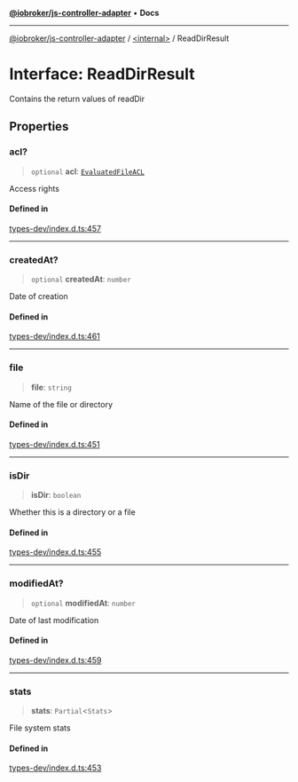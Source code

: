 [**@iobroker/js-controller-adapter**](../../README.md) • **Docs**

***

[@iobroker/js-controller-adapter](../../globals.md) / [\<internal\>](../README.md) / ReadDirResult

# Interface: ReadDirResult

Contains the return values of readDir

## Properties

### acl?

> `optional` **acl**: [`EvaluatedFileACL`](EvaluatedFileACL.md)

Access rights

#### Defined in

[types-dev/index.d.ts:457](https://github.com/ioBroker/ioBroker.js-controller/blob/1e3f92f91943b544535e021f5e14acf9ed5c82e5/packages/types-dev/index.d.ts#L457)

***

### createdAt?

> `optional` **createdAt**: `number`

Date of creation

#### Defined in

[types-dev/index.d.ts:461](https://github.com/ioBroker/ioBroker.js-controller/blob/1e3f92f91943b544535e021f5e14acf9ed5c82e5/packages/types-dev/index.d.ts#L461)

***

### file

> **file**: `string`

Name of the file or directory

#### Defined in

[types-dev/index.d.ts:451](https://github.com/ioBroker/ioBroker.js-controller/blob/1e3f92f91943b544535e021f5e14acf9ed5c82e5/packages/types-dev/index.d.ts#L451)

***

### isDir

> **isDir**: `boolean`

Whether this is a directory or a file

#### Defined in

[types-dev/index.d.ts:455](https://github.com/ioBroker/ioBroker.js-controller/blob/1e3f92f91943b544535e021f5e14acf9ed5c82e5/packages/types-dev/index.d.ts#L455)

***

### modifiedAt?

> `optional` **modifiedAt**: `number`

Date of last modification

#### Defined in

[types-dev/index.d.ts:459](https://github.com/ioBroker/ioBroker.js-controller/blob/1e3f92f91943b544535e021f5e14acf9ed5c82e5/packages/types-dev/index.d.ts#L459)

***

### stats

> **stats**: `Partial`\<`Stats`\>

File system stats

#### Defined in

[types-dev/index.d.ts:453](https://github.com/ioBroker/ioBroker.js-controller/blob/1e3f92f91943b544535e021f5e14acf9ed5c82e5/packages/types-dev/index.d.ts#L453)
